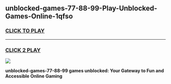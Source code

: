
## unblocked-games-77-88-99-Play-Unblocked-Games-Online-1qfso
<h3>
<a href="https://premium76.site?title=unblocked-games-77-88-99&ref=24A">CLICK TO PLAY</a></h3>
<hr>

<h3>
<a href="https://premium76.site?title=unblocked-games-77-88-99&ref=24A">CLICK 2 PLAY</a>
  
</h3>

<a href="https://premium76.site?title=unblocked-games-77-88-99&ref=24A"><img src="https://clearcache.store/games.png"></a>


**unblocked-games-77-88-99 games unblocked: Your Gateway to Fun and Accessible Online Gaming**
